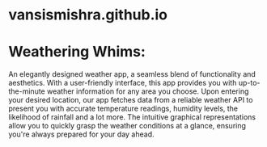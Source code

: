 # vansismishra.github.io

<h1>Weathering Whims:</h1> <p>An elegantly designed weather app, a seamless blend of functionality and aesthetics. With a user-friendly interface, this app provides you with up-to-the-minute weather information for any area you choose. Upon entering your desired location, our app fetches data from a reliable weather API to present you with accurate temperature readings, humidity levels, the likelihood of rainfall and a lot more. The intuitive graphical representations allow you to quickly grasp the weather conditions at a glance, ensuring you're always prepared for your day ahead.</p>
